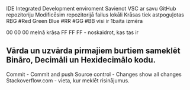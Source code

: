 IDE Integrated Development enviroment
Savienot VSC ar savu GitHub repozitoriju
Modificēsim repozitorijā failus lokāli
Krāsas tiek astpoguļotas RBG #Red Green Blue
#RR #GG #BB visi ir 1baita izmēra

00 00 00 melnā krāsa
FF FF FF - noskaidrot, kas tas ir
## Vārda un uzvārda pirmajiem burtiem sameklēt Bināro, Decimāli un Hexidecimālo kodu. 
Commit - Commit and push 
Source control - Changes show all changes  
Stackoverflow.com - vieta, kur meklēt risinājumus. 
